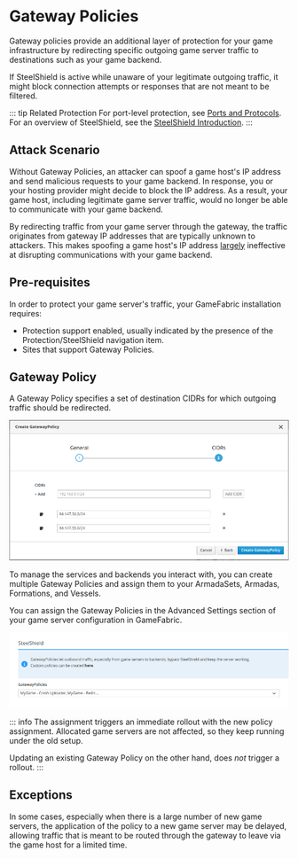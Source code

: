 # Gateway Policies

Gateway policies provide an additional layer of protection for your game infrastructure by
redirecting specific outgoing game server traffic to destinations such as your game backend.

If SteelShield is active while unaware of your legitimate outgoing traffic, it might block connection attempts or responses that are not meant to be filtered.

::: tip Related Protection
For port-level protection, see [Ports and Protocols](protocols). For an overview of SteelShield, see the [SteelShield Introduction](/steelshield/unreal-engine-plugin/introduction).
:::

## Attack Scenario

Without Gateway Policies, an attacker can spoof a game host's IP address and send malicious requests to your game backend.
In response, you or your hosting provider might decide to block the IP address.
As a result, your game host, including legitimate game server traffic, would no longer be able to communicate with your game backend.

By redirecting traffic from your game server through the gateway, the traffic originates from gateway IP addresses that are typically unknown to attackers.
This makes spoofing a game host's IP address [largely](#exceptions) ineffective at disrupting communications with your game backend.

## Pre-requisites

In order to protect your game server's traffic, your GameFabric installation requires:

- Protection support enabled, usually indicated by the presence of the Protection/SteelShield navigation item.
- Sites that support Gateway Policies.

## Gateway Policy

A Gateway Policy specifies a set of destination CIDRs for which outgoing traffic should be redirected.

![create-gateway-policy.png](images/create-gateway-policy.png)

To manage the services and backends you interact with,
you can create multiple Gateway Policies and assign them to your ArmadaSets, Armadas, Formations, and Vessels.

You can assign the Gateway Policies in the Advanced Settings section of your game server configuration in GameFabric.

![select-gateway-policies.png](images/select-gateway-policies.png)

::: info
The assignment triggers an immediate rollout with the new policy assignment.
Allocated game servers are not affected, so they keep running under the old setup.

Updating an existing Gateway Policy on the other hand, does _not_ trigger a rollout.
:::

## Exceptions

In some cases, especially when there is a large number of new game servers, the application of the policy to a new game server may be delayed,
allowing traffic that is meant to be routed through the gateway to leave via the game host for a limited time.
